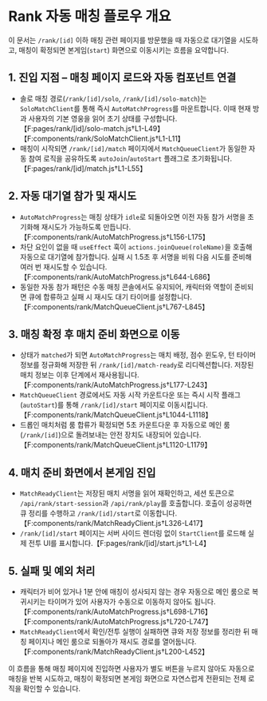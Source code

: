 # Rank 자동 매칭 플로우 개요

이 문서는 `/rank/[id]` 이하 매칭 관련 페이지를 방문했을 때 자동으로 대기열을 시도하고,
매칭이 확정되면 본게임(`start`) 화면으로 이동시키는 흐름을 요약합니다.

## 1. 진입 지점 – 매칭 페이지 로드와 자동 컴포넌트 연결
- 솔로 매칭 경로(`/rank/[id]/solo`, `/rank/[id]/solo-match`)는 `SoloMatchClient`를 통해 즉시 `AutoMatchProgress`를 마운트합니다. 이때 현재 방과 사용자의 기본 영웅을 읽어 초기 상태를 구성합니다.【F:pages/rank/[id]/solo-match.js†L1-L49】【F:components/rank/SoloMatchClient.js†L1-L11】
- 매칭이 시작되면 `/rank/[id]/match` 페이지에서 `MatchQueueClient`가 동일한 자동 참여 로직을 공유하도록 `autoJoin`/`autoStart` 플래그로 초기화됩니다.【F:pages/rank/[id]/match.js†L1-L55】

## 2. 자동 대기열 참가 및 재시도
- `AutoMatchProgress`는 매칭 상태가 `idle`로 되돌아오면 이전 자동 참가 서명을 초기화해 재시도가 가능하도록 만듭니다.【F:components/rank/AutoMatchProgress.js†L156-L175】
- 차단 요인이 없을 때 `useEffect` 훅이 `actions.joinQueue(roleName)`을 호출해 자동으로 대기열에 참가합니다. 실패 시 1.5초 후 서명을 비워 다음 시도를 준비해 여러 번 재시도할 수 있습니다.【F:components/rank/AutoMatchProgress.js†L644-L686】
- 동일한 자동 참가 패턴은 수동 매칭 콘솔에서도 유지되어, 캐릭터와 역할이 준비되면 큐에 합류하고 실패 시 재시도 대기 타이머를 설정합니다.【F:components/rank/MatchQueueClient.js†L767-L845】

## 3. 매칭 확정 후 매치 준비 화면으로 이동
- 상태가 `matched`가 되면 `AutoMatchProgress`는 매치 배정, 점수 윈도우, 턴 타이머 정보를 정규화해 저장한 뒤 `/rank/[id]/match-ready`로 리디렉션합니다. 저장된 매치 정보는 이후 단계에서 재사용됩니다.【F:components/rank/AutoMatchProgress.js†L177-L243】
- `MatchQueueClient` 경로에서도 자동 시작 카운트다운 또는 즉시 시작 플래그(`autoStart`)를 통해 `/rank/[id]/start` 페이지로 이동시킵니다.【F:components/rank/MatchQueueClient.js†L1044-L1118】
- 드롭인 매치처럼 룸 합류가 확정되면 5초 카운트다운 후 자동으로 메인 룸(`/rank/[id]`)으로 돌려보내는 안전 장치도 내장되어 있습니다.【F:components/rank/MatchQueueClient.js†L1120-L1179】

## 4. 매치 준비 화면에서 본게임 진입
- `MatchReadyClient`는 저장된 매치 서명을 읽어 재확인하고, 세션 토큰으로 `/api/rank/start-session`과 `/api/rank/play`를 호출합니다. 호출이 성공하면 큐 정리를 수행하고 `/rank/[id]/start`로 이동합니다.【F:components/rank/MatchReadyClient.js†L326-L417】
- `/rank/[id]/start` 페이지는 서버 사이드 렌더링 없이 `StartClient`를 로드해 실제 전투 UI를 표시합니다.【F:pages/rank/[id]/start.js†L1-L4】

## 5. 실패 및 예외 처리
- 캐릭터가 비어 있거나 1분 안에 매칭이 성사되지 않는 경우 자동으로 메인 룸으로 복귀시키는 타이머가 있어 사용자가 수동으로 이동하지 않아도 됩니다.【F:components/rank/AutoMatchProgress.js†L698-L716】【F:components/rank/AutoMatchProgress.js†L720-L747】
- `MatchReadyClient`에서 확인/전투 실행이 실패하면 큐와 저장 정보를 정리한 뒤 매칭 페이지나 메인 룸으로 되돌아가 재시도 경로를 열어둡니다.【F:components/rank/MatchReadyClient.js†L200-L452】

이 흐름을 통해 매칭 페이지에 진입하면 사용자가 별도 버튼을 누르지 않아도 자동으로 매칭을 반복 시도하고,
매칭이 확정되면 본게임 화면으로 자연스럽게 전환되는 전체 로직을 확인할 수 있습니다.
